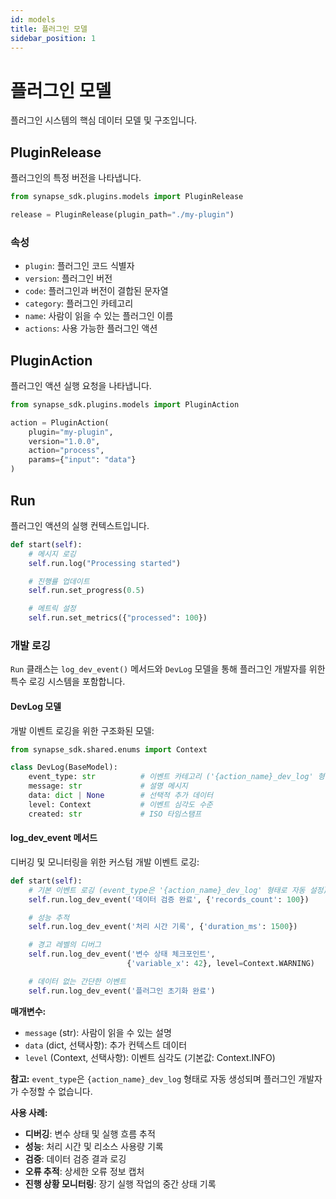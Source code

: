 ```yaml
---
id: models
title: 플러그인 모델
sidebar_position: 1
---
```


# 플러그인 모델

플러그인 시스템의 핵심 데이터 모델 및 구조입니다.

## PluginRelease

플러그인의 특정 버전을 나타냅니다.

```python
from synapse_sdk.plugins.models import PluginRelease

release = PluginRelease(plugin_path="./my-plugin")
```

### 속성

- `plugin`: 플러그인 코드 식별자
- `version`: 플러그인 버전
- `code`: 플러그인과 버전이 결합된 문자열
- `category`: 플러그인 카테고리
- `name`: 사람이 읽을 수 있는 플러그인 이름
- `actions`: 사용 가능한 플러그인 액션

## PluginAction

플러그인 액션 실행 요청을 나타냅니다.

```python
from synapse_sdk.plugins.models import PluginAction

action = PluginAction(
    plugin="my-plugin",
    version="1.0.0",
    action="process",
    params={"input": "data"}
)
```

## Run

플러그인 액션의 실행 컨텍스트입니다.

```python
def start(self):
    # 메시지 로깅
    self.run.log("Processing started")

    # 진행률 업데이트
    self.run.set_progress(0.5)

    # 메트릭 설정
    self.run.set_metrics({"processed": 100})
```

### 개발 로깅

`Run` 클래스는 `log_dev_event()` 메서드와 `DevLog` 모델을 통해 플러그인 개발자를 위한 특수 로깅 시스템을 포함합니다.

#### DevLog 모델

개발 이벤트 로깅을 위한 구조화된 모델:

```python
from synapse_sdk.shared.enums import Context

class DevLog(BaseModel):
    event_type: str          # 이벤트 카테고리 ('{action_name}_dev_log' 형태로 자동 생성)
    message: str             # 설명 메시지
    data: dict | None        # 선택적 추가 데이터
    level: Context           # 이벤트 심각도 수준
    created: str             # ISO 타임스탬프
```

#### log_dev_event 메서드

디버깅 및 모니터링을 위한 커스텀 개발 이벤트 로깅:

```python
def start(self):
    # 기본 이벤트 로깅 (event_type은 '{action_name}_dev_log' 형태로 자동 설정)
    self.run.log_dev_event('데이터 검증 완료', {'records_count': 100})

    # 성능 추적
    self.run.log_dev_event('처리 시간 기록', {'duration_ms': 1500})

    # 경고 레벨의 디버그
    self.run.log_dev_event('변수 상태 체크포인트',
                          {'variable_x': 42}, level=Context.WARNING)

    # 데이터 없는 간단한 이벤트
    self.run.log_dev_event('플러그인 초기화 완료')
```

**매개변수:**

- `message` (str): 사람이 읽을 수 있는 설명
- `data` (dict, 선택사항): 추가 컨텍스트 데이터
- `level` (Context, 선택사항): 이벤트 심각도 (기본값: Context.INFO)

**참고:** `event_type`은 `{action_name}_dev_log` 형태로 자동 생성되며 플러그인 개발자가 수정할 수 없습니다.

**사용 사례:**

- **디버깅**: 변수 상태 및 실행 흐름 추적
- **성능**: 처리 시간 및 리소스 사용량 기록
- **검증**: 데이터 검증 결과 로깅
- **오류 추적**: 상세한 오류 정보 캡처
- **진행 상황 모니터링**: 장기 실행 작업의 중간 상태 기록

